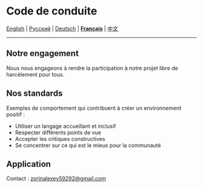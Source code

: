 # Code de conduite

[English](../en/CODE_OF_CONDUCT.md) | [Русский](../../CODE_OF_CONDUCT.md) | [Deutsch](../de/CODE_OF_CONDUCT.md) | [**Français**](CODE_OF_CONDUCT.md) | [中文](../zh/CODE_OF_CONDUCT.md)

---

## Notre engagement

Nous nous engageons à rendre la participation à notre projet libre de harcèlement pour tous.

## Nos standards

Exemples de comportement qui contribuent à créer un environnement positif :

* Utiliser un langage accueillant et inclusif
* Respecter différents points de vue
* Accepter les critiques constructives
* Se concentrer sur ce qui est le mieux pour la communauté

## Application

Contact : zorinalexey59292@gmail.com
